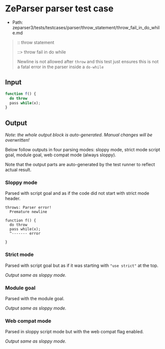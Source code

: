 # ZeParser parser test case

- Path: zeparser3/tests/testcases/parser/throw_statement/throw_fail_in_do_while.md

> :: throw statement
>
> ::> throw fail in do while
>
> Newline is not allowed after `throw` and this test just ensures this is not a fatal error in the parser inside a `do-while`


## Input

`````js
function f() {
  do throw
  pass while(x);
}
`````

## Output

_Note: the whole output block is auto-generated. Manual changes will be overwritten!_

Below follow outputs in four parsing modes: sloppy mode, strict mode script goal, module goal, web compat mode (always sloppy).

Note that the output parts are auto-generated by the test runner to reflect actual result.

### Sloppy mode

Parsed with script goal and as if the code did not start with strict mode header.

`````
throws: Parser error!
  Premature newline

function f() {
  do throw
  pass while(x);
  ^------- error

}
`````

### Strict mode

Parsed with script goal but as if it was starting with `"use strict"` at the top.

_Output same as sloppy mode._

### Module goal

Parsed with the module goal.

_Output same as sloppy mode._

### Web compat mode

Parsed in sloppy script mode but with the web compat flag enabled.

_Output same as sloppy mode._
